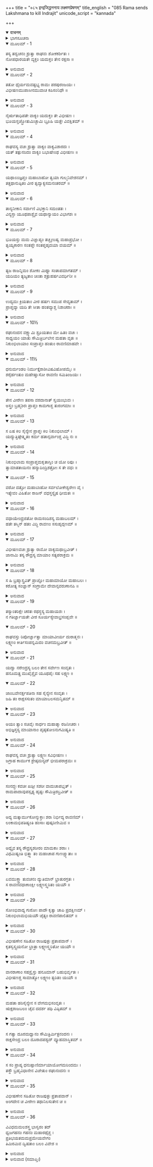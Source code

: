 +++
title = "०८५ इन्द्रजिद्धननाय लक्ष्मणप्रेषणम्"
title_english = "085 Rama sends Lakshmana to kill Indrajit"
unicode_script = "kannada"

+++
<details open><summary>वाचनम्</summary>

<div class="audioEmbed"  caption="श्रीराम-हरिसीताराममूर्ति-घनपाठिभ्यां वचनम्" src="https://archive.org/download/Ramayana-recitation-Sriram-harisItArAmamUrti-Ghanapaati-v2/Kanda_6/Kanda_6_YK-085-Rama_sends_Lakshmana_to_kill_Indrajit_0.mp3"></div>
</details>



<details><summary>ಭಾಗಸೂಚನಾ</summary>

ವಿಭೀಷಣನ ಪ್ರಾರ್ಥನೆಯಂತೆ ಶ್ರೀರಾಮನು ಇಂದ್ರಜಿತುವಿನ ವಧೆಗಾಗಿ ಲಕ್ಷ್ಮಣನಿಗೆ ಅನುಮತಿ ಕೊಟ್ಟಿದ್ದು, ಸೈನ್ಯಸಹಿತ ಲಕ್ಷ್ಮಣನು ನಿಕುಂಭಿಳಾ ಮಂದಿರಕ್ಕೆ ಹೋದುದು
</details>

<details open><summary>ಮೂಲಮ್ - 1</summary>

ತಸ್ಯ ತದ್ವಚನಂ ಶ್ರುತ್ವಾ ರಾಘವಃ ಶೋಕಕರ್ಶಿತಃ ।  
ನೋಪಧಾರಯತೇ ವ್ಯಕ್ತಂ ಯದುಕ್ತಂ ತೇನ ರಕ್ಷಸಾ ॥
</details>

<details><summary>ಅನುವಾದ</summary>

ಅತ್ಯಂತ ಶೋಕಮಗ್ನನಾದ ಶ್ರೀರಾಮನು ವಿಭೀಷಣನ ಮಾತುಗಳನ್ನು ಸರಿಯಾಗಿ ಗ್ರಹಿಸದಾದನು.॥1॥
</details>

<details open><summary>ಮೂಲಮ್ - 2</summary>

ತತೋ ಧೈರ್ಯಮವಷ್ಟಭ್ಯ ರಾಮಃ ಪರಪುರಂಜಯಃ ।  
ವಿಭೀಷಣಮುಪಾಸೀನಮುವಾಚ  ಕಪಿಸಂನಿಧೌ ॥
</details>

<details><summary>ಅನುವಾದ</summary>

ಅನಂತರ ಪರಪುರಂಜಯನಾದ ಶ್ರೀರಾಮನು ಧೈರ್ಯವಹಿಸಿ ಹನುಮಂತನ ಬಳಿ ಕುಳಿತಿರುವ ವಿಭೀಷಣನಲ್ಲಿ ಹೇಳಿದನು.॥2॥
</details>

<details open><summary>ಮೂಲಮ್ - 3</summary>

ನೈರ್ಋತಾಧಿಪತೇ ವಾಕ್ಯಂ ಯದುಕ್ತಂ ತೇ ವಿಭೀಷಣ ।  
ಭೂಯಸ್ತಚ್ಛ್ರೋತುಮಿಚ್ಛಾಮಿ ಬ್ರೂಹಿ ಯತ್ತೇ ವಿವಕ್ಷಿತಮ್ ॥
</details>

<details><summary>ಅನುವಾದ</summary>

ರಾಕ್ಷಸರಾಜ ವಿಭೀಷಣನೇ! ನೀನು ಇದುವರೆಗೆ ಹೇಳಿದ ಮಾತುಗಳನ್ನು ನಾನು ಪುನಃ ಕೇಳಬೇಕೆಂದಿದ್ದೇನೆ. ಹೇಳು, ನೀನು ಏನನ್ನು ಹೇಳಲು ಬಯಸುವೆ.॥3॥
</details>

<details open><summary>ಮೂಲಮ್ - 4</summary>

ರಾಘವಸ್ಯ ವಚಃ ಶ್ರುತ್ವಾ ವಾಕ್ಯಂ ವಾಕ್ಯವಿಶಾರದಃ ।  
ಯತ್ ತತ್ಪುನರಿದಂ ವಾಕ್ಯಂ ಬಭಾಷೇಽಥ ವಿಭೀಷಣಃ ॥
</details>

<details><summary>ಅನುವಾದ</summary>

ಶ್ರೀರಘುನಾಥನ ಮಾತನ್ನುಕೇಳಿ ವಾಕ್ಯವಿಶಾರದನಾದ ವಿಭೀಷಣನು ಹಿಂದೆ ಹೇಳಿದ ಮಾತುಗಳನ್ನೇ ಪುನಃ ಹೇಳಲು ಉಪಕ್ರಮಿಸಿದನು.॥4॥
</details>

<details open><summary>ಮೂಲಮ್ - 5</summary>

ಯಥಾಽಽಜ್ಞಪ್ತಂ ಮಹಾಬಾಹೋ ತ್ವಯಾ ಗುಲ್ಮನಿವೇಶನಮ್ ।  
ತತ್ತಥಾನುಷ್ಠಿತಂ ವೀರ ತ್ವದ್ವಾಕ್ಯಸಮನಂತರಮ್ ॥
</details>

<details><summary>ಅನುವಾದ</summary>

ಮಹಾಬಾಹೋ! ನಿನ್ನ ಆದೇಶದಂತೆ ಸೈನ್ಯವನ್ನು ಯಥಾಸ್ಥಾನಗಳಲ್ಲಿ ನಿಲ್ಲಿಸಿ ಬಂದಿರುವೆನು. ವೀರನೇ ಆ ಕಾರ್ಯವನ್ನು ನಿನ್ನ ಆಜ್ಞೆಯಾಗುತ್ತಲೇ ಪೂರ್ಣಗೊಳಿಸಿರುವೆನು.॥5॥
</details>

<details open><summary>ಮೂಲಮ್ - 6</summary>

ತಾನ್ಯನೀಕಾನಿ ಸರ್ವಾಣಿ ವಿಭಕ್ತಾನಿ ಸಮಂತತಃ ।  
ವಿನ್ಯಸ್ತಾ ಯೂಥಪಾಶ್ಚೈವ ಯಥಾನ್ಯಾಯಂ ವಿಭಾಗಶಃ ॥
</details>

<details><summary>ಅನುವಾದ</summary>

ಎಲ್ಲ ಸೈನ್ಯವನ್ನು ಹಂಚಿ ಎಲ್ಲ ಕಡೆಯ ಬಾಗಿಲುಗಳಲ್ಲಿ ಸ್ಥಾಪಿಸಿದ್ದೇನೆ. ಯಥೋಚಿತ ರೀತಿಯಿಂದ ಅಲ್ಲಿ ಬೇರೆ ಬೇರೆ ಯೂಥಪತಿಗಳನ್ನು ನಿಯುಕ್ತ ಗೊಳಿಸಿದ್ದೇನೆ.॥6॥
</details>

<details open><summary>ಮೂಲಮ್ - 7</summary>

ಭೂಯಸ್ತು ಮಮ ವಿಜ್ಞಾಪ್ಯಂ ತಚ್ಛೃಣುಷ್ವ ಮಹಾಪ್ರಭೋ ।  
ತ್ವಯ್ಯಕಾರಣ ಸಂತಪ್ತೇ ಸಂತಪ್ತಹೃದಯಾ ವಯಮ್ ॥
</details>

<details><summary>ಅನುವಾದ</summary>

ಮಹಾರಾಜನೇ! ಇದಲ್ಲದೆ ನಿಮ್ಮಲ್ಲಿ ವಿಜ್ಞಾಪಿಸಿಕೊಳ್ಳುವ ಮತ್ತೊಂದು ವಿಷಯವನ್ನು ಕೇಳಿರಿ. ಕಾರಣವಿಲ್ಲದೆ ನೀವು ಸಂತಪ್ತರಾದ್ದರಿಂದ ನಮ್ಮ ಮನಸ್ಸಿಗೆ ಬಹಳ ಸಂತಾಪವಾಗುತ್ತಿದೆ.॥7॥
</details>

<details open><summary>ಮೂಲಮ್ - 8</summary>

ತ್ಯಜ ರಾಜನ್ನಿಮಂ ಶೋಕಂ ಮಿಥ್ಯಾ ಸಂತಾಪಮಾಗತಮ್ ।  
ಯದಿಯಂ ತ್ಯಜ್ಯತಾಂ ಚಿಂತಾ ಶತ್ರುಹರ್ಷವಿವರ್ಧಿನೀ ॥
</details>

<details><summary>ಅನುವಾದ</summary>

ರಾಜನೇ! ಮಿಥ್ಯಾಪ್ರಾಪ್ತವಾದ ಶೋಕ- ಸಂತಾಪವನ್ನು ತ್ಯಜಿಸಿರಿ. ಜೊತೆಗೆ ಈ ಚಿಂತೆಯನ್ನು ಮನಸ್ಸಿನಿಂದ ದೂರವಿಡಿ; ಏಕೆಂದರೆ ಇದು ಶತ್ರುಗಳ ಹರ್ಷವನ್ನು ಹೆಚ್ಚಿಸುವುದಾಗಿದೆ.॥8॥
</details>

<details open><summary>ಮೂಲಮ್ - 9</summary>

ಉದ್ಯಮಃ ಕ್ರಿಯತಾಂ ವೀರ ಹರ್ಷಃ ಸಮುಪ ಸೇವ್ಯತಾಮ್ ।  
ಪ್ರಾಪ್ತವ್ಯಾ ಯದಿ ತೇ ಸೀತಾ ಹಂತವ್ಯಾಶ್ಚ ನಿಶಾಚರಾಃ ॥
</details>

<details><summary>ಅನುವಾದ</summary>

ವೀರನೇ! ನೀವು ಸೀತೆಯನ್ನು ಪಡೆಯಲು ಮತ್ತು ರಾಕ್ಷಸರನ್ನು ವಧಿಸಬೇಕೆಂದಿದ್ದರೆ ಕಾರ್ಯಪ್ರವೃತ್ತರಾಗಿರಿ. ಹರ್ಷ-ಉತ್ಸಾಹವನ್ನು ಆಶ್ರಯಿಸಿರಿ.॥9॥
</details>

<details open><summary>ಮೂಲಮ್ - 10½</summary>

ರಘುನಂದನ ವಕ್ಷ್ಯಾಮಿ ಶ್ರೂಯತಾಂ ಮೇ ಹಿತಂ ವಚಃ ।  
ಸಾಧ್ವಯಂ ಯಾತು ಸೌಮಿತ್ರಿರ್ಬಲೇನ ಮಹತಾ ವೃತಃ ॥  
ನಿಕುಂಭಿಲಾಯಾಂ ಸಂಪ್ರಾಪ್ತಂ ಹಂತುಂ ರಾವಣಿಮಾಹವೇ ।
</details>

<details><summary>ಅನುವಾದ</summary>

ರಘುನಂದನ! ನಾನೊಂದು ಆವಶ್ಯಕ ಮಾತನ್ನು ಹೇಳುತ್ತೇನೆ. ನನ್ನ ಹಿತಕರ ಮಾತನ್ನು ಕೇಳಿರಿ. ರಾವಣಿಯು ನಿಕುಂಭಿಳಾ ಮಂದಿರಕ್ಕೆ ಹೋಗಿದ್ದಾನೆ. ಆದ್ದರಿಂದ ಈ ಸುಮಿತ್ರಾಕುಮಾರ ಲಕ್ಷ್ಮಣನು ವಿಶಾಲ ಸೈನ್ಯದೊಂದಿಗೆ ಅವನ ಮೇಲೆ ಆಕ್ರಮಣ ಮಾಡಲಿ. ಆ ರಾವಣಪುತ್ರನನ್ನು ಆಕ್ರಮಿಸುವುದೇ ಒಳ್ಳೆಯದು.॥10॥
</details>

<details open><summary>ಮೂಲಮ್ - 11½</summary>

ಧನುರ್ಮಂಡಲ ನಿರ್ಮುಕ್ತೈರಾಶೀವಿಷವಿಷೋಪಮೈಃ ॥  
ಶರೈರ್ಹಂತುಂ  ಮಹೇಷ್ವಾಸೋ ರಾವಣಿಂ ಸಮಿತಿಂಜಯಃ ।
</details>

<details><summary>ಅನುವಾದ</summary>

ಯುದ್ಧವಿಜಯಿ ಮಹಾಧನುರ್ಧರ ಲಕ್ಷ್ಮಣನು ಮಂಡಲಾಕಾರ ಧನುಸ್ಸಿನಿಂದ ಬಿಟ್ಟ ವಿಷಧರ ಸರ್ಪದಂತಹ ಭಯಾನಕ ಬಾಣಗಳು ರಾವಣಿಯನ್ನು ವಧಿಸಲು ಸಮರ್ಥವಾಗಿವೆ.॥11॥
</details>

<details open><summary>ಮೂಲಮ್ - 12</summary>

ತೇನ ವೀರೇಣ ತಪಸಾ ವರದಾನಾತ್ ಸ್ವಯಂಭುವಃ ।  
ಅಸ್ತ್ರಂ ಬ್ರಹ್ಮಶಿರಃ ಪ್ರಾಪ್ತಂ ಕಾಮಗಾಶ್ಚ ತುರಂಗಮಾಃ ॥
</details>

<details><summary>ಅನುವಾದ</summary>

ಇಂದ್ರಜಿತು ತಪಸ್ಸು ಮಾಡಿ ಬ್ರಹ್ಮದೇವರಿಂದ ವರಪಡೆದು ಬ್ರಹ್ಮಶಿರ ಎಂಬ ಅಸ್ತ್ರವನ್ನು ಹಾಗೂ ಮನೋವೇಗದಿಂದ ಓಡುವ ಕುದುರೆಗಳನ್ನು ಪಡೆದಿರುವನು.॥12॥
</details>

<details open><summary>ಮೂಲಮ್ - 13</summary>

ಸ ಏಷ ಕಿಲ ಸೈನ್ಯೇನ ಪ್ರಾಪ್ತಃ ಕಿಲ ನಿಕುಂಭಿಲಾಮ್ ।  
ಯದ್ಯುತ್ತಿಷ್ಠೇತ್ಕೃತಂ ಕರ್ಮ ಹತಾನ್ಸರ್ವಾಂಶ್ಚ ವಿದ್ಧಿ ನಃ ॥
</details>

<details><summary>ಅನುವಾದ</summary>

ಈಗ ನಿಶ್ಚಯವಾಗಿ ಅವನ ಸೈನ್ಯಸಹಿತ ನಿಕುಂಭಿಳಿಗೆ ಹೋಗಿರುವನು. ಅಲ್ಲಿ ತನ್ನ ಹವನವನ್ನು ಪೂರ್ಣಗೊಳಿಸಿ ಎದ್ದರೆ ನಾವೆಲ್ಲರೂ ಅವನ ಕೈಯಿಂದ ಸತ್ತಂತೆಯೇ ತಿಳಿಯಿರಿ.॥13॥
</details>

<details open><summary>ಮೂಲಮ್ - 14</summary>

ನಿಕುಂಭಿಲಾಮ ಸಂಪ್ರಾಪ್ತಮಕೃತಾಗ್ನಿಂ ಚ ಯೋ ರಿಪುಃ ।  
ತ್ವಾಮಾತತಾಯಿನಂ ಹನ್ಯಾದಿಂದ್ರಿಶತ್ರೋಃ ಸ ತೇ ವಧಃ ॥
</details>

<details open><summary>ಮೂಲಮ್ - 15</summary>

ವರೋ ದತ್ತೋ ಮಹಾಬಾಹೋ ಸರ್ವಲೋಕೇಶ್ವರೇಣ ವೈ ।  
ಇತ್ಯೇವಂ ವಿಹಿತೋ ರಾಜನ್ ವಧಸ್ತಸ್ಯೈಷ ಧೀಮತಃ ॥
</details>

<details><summary>ಅನುವಾದ</summary>

ಮಹಾಬಾಹೋ! ಸರ್ವಲೋಕೇಶ್ವರ ಬ್ರಹ್ಮದೇವರು ವರವನ್ನು ಕೊಡುವಾಗ- ಇಂದ್ರಶತ್ರೋ! ನಿಕುಂಭಿಳಾ ಎಂಬ ವಟವೃಕ್ಷದ ಬಳಿಗೆ ಹೋಗಿ ಹವನ ಕಾರ್ಯ ಪೂರ್ಣಗೊಳಿಸುವ ಮೊದಲೇ ಶಸಪಾಣಿ ಶತ್ರುವು ನಿನ್ನಮೇಲೆ ಆಕ್ರಮಣ ಮಾಡಿದರೆ, ಅವನಿಂದಲೇ ನೀನು ಹತನಾಗುವೆ, ಎಂದು ಹೇಳಿರುವರು. ರಾಜನೇ! ಹೀಗೇ ಬುದ್ಧಿವಂತ ಇಂದ್ರಜಿತುವಿನ ಮೃತ್ಯುವಿನ ವಿಧಾನ ಮಾಡಲಾಗಿದೆ.॥14-15॥
</details>

<details open><summary>ಮೂಲಮ್ - 16</summary>

ವಧಾಯೇಂದ್ರಜಿತೋ ರಾಮಸಂದಿಶಸ್ವ ಮಹಾಬಲಮ್ ।  
ಹತೇ ತಸ್ಮಿನ್ ಹತಂ ವಿದ್ಧಿ ರಾವಣಂ ಸಸುಹೃದ್ಗಣಮ್ ॥
</details>

<details><summary>ಅನುವಾದ</summary>

ಶ್ರೀರಾಮಾ! ಆದ್ದರಿಂದ ಇಂದ್ರಜಿತುವನ್ನು ವಧಿಸಲು ಮಹಾಬಲಿ ಲಕ್ಷ್ಮಣನಿಗೆ ಆಜ್ಞಾಪಿಸಿರಿ. ಅವನ ವಧೆಯಾದರೆ ಸುಹೃದರೊಂದಿಗೆ ರಾವಣನು ಸತ್ತನೆಂದೇ ತಿಳಿಯಿರಿ.॥16॥
</details>

<details open><summary>ಮೂಲಮ್ - 17</summary>

ವಿಭೀಷಣವಚಃ ಶ್ರುತ್ವಾ ರಾಮೋ ವಾಕ್ಯಮಥಾಬ್ರವೀತ್ ।  
ಜಾನಾಮಿ ತಸ್ಯ ರೌದ್ರಸ್ಯ ಮಾಯಾಂ ಸತ್ಯಪರಾಕ್ರಮ ॥
</details>

<details><summary>ಅನುವಾದ</summary>

ವಿಭೀಷಣನ ಮಾತನ್ನು ಕೇಳಿ ಶ್ರೀರಾಮಚಂದ್ರನು ಶೋಕವನ್ನು ತ್ಯಜಿಸಿ ಇಂತೆಂದನು - ಸತ್ಯಪರಾಕ್ರಮಿ ವಿಭೀಷಣನೇ! ಆ ಭಯಂಕರ ರಾಕ್ಷಸನ ಮಾಯೆಯನ್ನು ನಾನು ಬಲ್ಲೆ.॥17॥
</details>

<details open><summary>ಮೂಲಮ್ - 18</summary>

ಸ ಹಿ ಬ್ರಹ್ಮಾಸ್ತ್ರವಿತ್ ಪ್ರಾಜ್ಞೋ ಮಹಾಮಾಯೋ ಮಹಾಬಲಃ ।  
ಕರೋತ್ಯ ಸಂಜ್ಞಾನ್ ಸಂಗ್ರಾಮೇ ದೇವಾನ್ಸವರುಣಾನಪಿ ॥
</details>

<details><summary>ಅನುವಾದ</summary>

ಅವನು ಬ್ರಹ್ಮಾಸ್ತ್ರವನ್ನು ತಿಳಿದಿರುವನೂ, ಬುದ್ಧಿವಂತನೂ, ದೊಡ್ಡ ಮಾಯಾವಿಯೂ, ಮಹಾಬಲಿಷ್ಠನೂ ಆಗಿದ್ದಾನೆ. ವರುಣಸಹಿತ ಸಮಸ್ತ ದೇವತೆಗಳನ್ನೂ ಅವನು ಯುದ್ಧದಲ್ಲಿ ಮೂರ್ಛಿತಗೊಳಿಸಬಲ್ಲನು.॥18॥
</details>

<details open><summary>ಮೂಲಮ್ - 19</summary>

ತಸ್ಯಾಂತರಿಕ್ಷೇ ಚರತಃ ರಥಸ್ಥಸ್ಯ ಮಹಾಯಶಃ ।  
ನ ಗತಿರ್ಜ್ಞಾಯತೇ ವೀರ ಸೂರ್ಯಸ್ಯೇವಾಭ್ರಸಂಪ್ಲವೇ ॥
</details>

<details open><summary>ಮೂಲಮ್ - 20</summary>

ರಾಘವಸ್ತು ರಿಪೋರ್ಜ್ಞಾತ್ವಾ ಮಾಯಾವೀರ್ಯ ದುರಾತ್ಮನಃ ।  
ಲಕ್ಷ್ಮಣಂ ಕೀರ್ತಿಸಂಪನ್ನಮಿದಂ ವಚನಮಬ್ರವೀತ್ ॥
</details>

<details><summary>ಅನುವಾದ</summary>

ಮಹಾಯಶಸ್ವೀ ವೀರನೇ! ಇಂದ್ರಜಿತನು ರಥಸಹಿತ ಆಕಾಶದಲ್ಲಿ ಸಂಚರಿಸತೊಡಗಿದಾಗ ಮೋಡಗಳಲ್ಲಿ ಅಡಗಿದ ಸೂರ್ಯನಂತೆ ಅವನ ಗತಿಯನ್ನು ಯಾರೂ ತಿಳಿಯಲಾರರು. ವಿಭೀಷಣನಲ್ಲಿ ಹೀಗೆ ಹೇಳಿ ಶ್ರೀರಾಮನು ತನ್ನ ಶತ್ರು ದುರಾತ್ಮ ಇಂದ್ರಜಿತನ ಮಾಯಾಶಕ್ತಿಯನ್ನು ತಿಳಿದು, ಯಶಸ್ವೀ ವೀರ ಲಕ್ಷ್ಮಣನಲ್ಲಿ ಹೀಗೆ ಹೇಳಿದನು .॥19-20॥
</details>

<details open><summary>ಮೂಲಮ್ - 21</summary>

ಯದ್ವಾ ನರೇಂದ್ರಸ್ಯ ಬಲಂ ತೇನ ಸರ್ವೇಣ ಸಂವೃತಃ ।  
ಹನೂಮತ್ಪ್ರ ಮುಖೈಶ್ಚೈವ ಯೂಥಪೈಃ ಸಹ ಲಕ್ಷ್ಮಣ ॥
</details>

<details open><summary>ಮೂಲಮ್ - 22</summary>

ಜಾಂಬವೇನರ್ಕ್ಷಪತಿನಾ ಸಹ ಸೈನ್ಯೇನ ಸಂವೃತಃ ।  
ಜಹಿ ತಂ ರಾಕ್ಷಸಸುತಂ ಮಾಯಾಬಲಸಮನ್ವಿತಮ್ ॥
</details>

<details><summary>ಅನುವಾದ</summary>

ಲಕ್ಷ್ಮಣ! ವಾನರರಾಜ ಸುಗ್ರೀವನ ಸೈನ್ಯವೆಲ್ಲ ಜೊತೆಗೆ ತೆಗೆದು ಕೊಂಡು, ಹನುಮಂತನೇ ಮೊದಲಾದ ಸೇನಾನಾಯಕರನ್ನು, ಜಾಂಬವಂತ ಹಾಗೂ ಇತರ ಸೈನ್ಯದಿಂದ ಪರಿವೃತನಾಗಿ ಮಾಯಾಬಲ ಸಂಪನ್ನ ರಾಕ್ಷಸರಾಜಕುಮಾರ ಇಂದ್ರಜಿತುವಿನ ಸಂಹಾರಮಾಡು.॥21-22॥
</details>

<details open><summary>ಮೂಲಮ್ - 23</summary>

ಅಯಂ ತ್ವಾಂ ಸಚಿವೈಃ ಸಾರ್ಧಂ ಮಹಾತ್ಮಾ ರಜನೀಚರಃ ।  
ಅಭಿಜ್ಞಸ್ತಸ್ಯ ಮಾಯಾನಾಂ ಪೃಷ್ಠತೋಽನುಗಮಿಷ್ಯತಿ ॥
</details>

<details><summary>ಅನುವಾದ</summary>

ಈ ಮಹಾತ್ಮಾ ರಾಕ್ಷಸರಾಜ ವಿಭೀಷಣನು ಅವನ ಮಾಯೆಯನ್ನು ಚೆನ್ನಾಗಿ ತಿಳಿದಿರುವನು. ಆದ್ದರಿಂದ ಇವನೂ ತನ್ನ ಮಂತ್ರಿಗಳೊಂದಿಗೆ ನಿನ್ನ ಹಿಂದೆ ಹಿಂದೆ ಬರುವನು.॥23॥
</details>

<details open><summary>ಮೂಲಮ್ - 24</summary>

ರಾಘವಸ್ಯ ವಚಃ ಶ್ರುತ್ವಾ ಲಕ್ಷ್ಮಣಃ ಸವಿಭೀಷಣಃ ।  
ಜಗ್ರಾಹ ಕಾರ್ಮುಕ ಶ್ರೇಷ್ಠಮನ್ಯದ್ ಭೀಮಪರಾಕ್ರಮಃ ॥
</details>

<details><summary>ಅನುವಾದ</summary>

ಶ್ರೀರಘುನಾಥನ ಮಾತನ್ನು ಕೇಳಿ ವಿಭೀಷಣ ಸಹಿತ ಭಯಾನಕ ಪರಾಕ್ರಮಿ ಲಕ್ಷ್ಮಣನು ತನ್ನ ಶ್ರೇಷ್ಠ ಧನುಸ್ಸನ್ನು ಕೈಯ್ಯಲ್ಲೆತ್ತಿಕೊಂಡನು.॥24॥
</details>

<details open><summary>ಮೂಲಮ್ - 25</summary>

ಸಂನದ್ಧಃ ಕವಚೀ ಖಡ್ಗೀ ಸಶರೀ ವಾಮಚಾಪಭೃತ್ ।  
ರಾಮಪಾದಾವುಪಸ್ಪೃಶ್ಯ ಹೃಷ್ಟಃ ಸೌಮಿತ್ರಿರಬ್ರವೀತ್ ॥
</details>

<details><summary>ಅನುವಾದ</summary>

ಅವನ ಯುದ್ಧದ ಎಲ್ಲ ಸಾಮಗ್ರಿಗಳೊಂದಿಗೆ ಸಿದ್ಧನಾದನು. ಕವಚವನ್ನು ಧರಿಸಿ, ಖಡ್ಗವನ್ನು ಬಿಗಿದುಕೊಂಡನು. ಉತ್ತಮ ಬಾಣಗಳನ್ನು ಧನುಸ್ಸನ್ನು ಕೈಯಲ್ಲಿ ಹಿಡಿದು, ಶ್ರೀರಾಮನ ಚರಣಗಳನ್ನು ಸ್ಪರ್ಶಿಸಿ ಹರ್ಷದಿಂದ ಸೌಮಿತ್ರಿಯು ಹೇಳಿದನು.॥25॥
</details>

<details open><summary>ಮೂಲಮ್ - 26</summary>

ಅದ್ಯ ಮತ್ಕಾರ್ಮುಕೋನ್ಮುಕ್ತಾಃ ಶರಾ ನಿರ್ಭಿದ್ಯ ರಾವಣಿಮ್ ।  
ಲಂಕಾಮಭಿಪತಿಷ್ಯಂತಿ ಹಂಸಾಃ ಪುಷ್ಕರಿಣೀಮಿವ ॥
</details>

<details><summary>ಅನುವಾದ</summary>

ಆರ್ಯನೇ! ಇಂದು ನನ್ನ ಧನುಸ್ಸಿನಿಂದ ಸಿಡಿದ ಬಾಣಗಳು ರಾವಣಕುಮಾರನನ್ನು ವಿದೀರ್ಣಗೊಳಿಸಿ, ಕವಲಗಳಿಂದ ತುಂಬಿದ ಸರೋವರದಲ್ಲಿ ಹಂಸಗಳು ಇಳಿಯುವಂತೆ ಲಂಕೆಯಲ್ಲಿ ಹೋಗಿ ಬೀಳುವವು.॥26॥
</details>

<details open><summary>ಮೂಲಮ್ - 27</summary>

ಅದ್ಯೈವ ತಸ್ಯ ರೌದ್ರಸ್ಯಶರೀರಂ ಮಾಮಕಾಃ ಶರಾಃ ।  
ವಿಧಮಿಷ್ಯಂತಿ ಭಿತ್ತ್ವಾ ತಂ ಮಹಾಚಾಪ ಗುಣಚ್ಚ್ಯುತಾಃ ॥
</details>

<details><summary>ಅನುವಾದ</summary>

ಈ ವಿಶಾಲ ಧನುಸ್ಸಿಂದ ಹೊರಟ ಬಾಣಗಳು ಇಂದೇ ಆ ಭಯಂಕರ ರಾಕ್ಷಸನ ಶರೀರವನ್ನು ಸೀಳಿ ಅವನನ್ನು ಕಾಲಕ್ಕೆ ತುತ್ತಾಗಿಸುವವು.॥27॥
</details>

<details open><summary>ಮೂಲಮ್ - 28</summary>

ಏವಮುಕ್ತ್ವಾ ತುವಚನಂ ದ್ಯುತಿಮಾನ್ ಭ್ರಾತುರಗ್ರತಃ ।  
ಸ ರಾವಣಿವಧಾಕಾಂಕ್ಷೀ ಲಕ್ಷ್ಮಣಸ್ತ್ವರಿತಂ ಯಯೌ ॥
</details>

<details><summary>ಅನುವಾದ</summary>

ರಾವಣಿಯ ವಧೆಯ ಆಕಾಂಕ್ಷಿಯಾದ ತೇಜಸ್ವೀ ಲಕ್ಷ್ಮಣನು ತನ್ನಣ್ಣನ ಮುಂದೆ ಹೀಗೆ ಮಾತನ್ನು ಹೇಳಿ ಕೂಡಲೇ ಅಲ್ಲಿಂದ ಹೊರಟನು.॥28॥
</details>

<details open><summary>ಮೂಲಮ್ - 29</summary>

ಸೋಽಭಿವಾದ್ಯ ಗುರೋಃ ಪಾದೌ ಕೃತ್ವಾ ಚಾಪಿ ಪ್ರದಕ್ಷಿಣಮ್ ।  
ನಿಕುಂಭಿಲಾಮಭಿಯಯೌ ಚೈತ್ಯಂ ರಾವಣಿಪಾಲಿತಮ್ ॥
</details>

<details><summary>ಅನುವಾದ</summary>

ಮೊದಲಿಗೆ ಅಣ್ಣನ ಚರಣಗಳಲ್ಲಿ ವಂದಿಸಿಕೊಂಡು, ಅವನಿಗೆ ಪ್ರದಕ್ಷಿಣೆ ಬಂದು ರಾವಣ ಕುಮಾರನಿಂದ ಪಾಲಿತವಾದ ನಿಕುಂಭಿಳಾ ಮಂದಿರದ ಕಡೆಗೆ ಪ್ರಯಾಣ ಮಾಡಿದನು.॥29॥
</details>

<details open><summary>ಮೂಲಮ್ - 30</summary>

ವಿಭೀಷಣೇನ ಸಹಿತೋ ರಾಜಪುತ್ರಃ ಪ್ರತಾಪವಾನ್ ।  
ಕೃತಸ್ವಸ್ತ್ಯಯನೋ ಭ್ರಾತ್ರಾ ಲಕ್ಷ್ಮಣಸ್ತ್ವರಿತೋ ಯಯೌ ॥
</details>

<details><summary>ಅನುವಾದ</summary>

ಅಣ್ಣನಾದ ಶ್ರೀರಾಮನು ಸ್ವಸ್ತಿವಾಚನ ಮಾಡಿದ ಬಳಿಕ ವಿಭೀಷಣ ಸಹಿತ ಪ್ರತಾಪಿ ರಾಜಕುಮಾರ ಲಕ್ಷ್ಮಣನು ಬಹಳ ಉತ್ಸಾಹದಿಂದ ಮುಂದರಿದನು.॥30॥
</details>

<details open><summary>ಮೂಲಮ್ - 31</summary>

ವಾನರಾಣಾಂ ಸಹಸ್ರೈಸ್ತು ಹನೂಮಾನ್ ಬಹುಭಿರ್ವೃತಃ ।  
ವಿಭೀಷಣಶ್ಚ ಸಾಮಾತ್ಯೋ ಲಕ್ಷ್ಮಣಂ ತ್ವರಿತಂ ಯಯೌ ॥
</details>

<details><summary>ಅನುವಾದ</summary>

ಎಷ್ಟೋ ಸಾವಿರ ವಾನರವೀರರೊಂದಿಗೆ ಹನುಮಂತ ಮತ್ತು ಮಂತ್ರಿಗಳ ಸಹಿತ ವಿಭೀಷಣನೂ ಲಕ್ಷ್ಮಣನ ಹಿಂದೆ ತ್ವರಿತವಾಗಿ ಹೊರಟರು.॥31॥
</details>

<details open><summary>ಮೂಲಮ್ - 32</summary>

ಮಹತಾ ಹರಿಸೈನ್ಯೇನ ಸ ವೇಗಮಭಿಸಂವೃತಃ ।  
ಋಕ್ಷರಾಜಬಲಂ ಚೈವ ದದರ್ಶ ಪಥಿ ವಿಷ್ಠಿತಮ್ ॥
</details>

<details><summary>ಅನುವಾದ</summary>

ವಿಶಾಲವಾನರ ಸೈನ್ಯ ಸಹಿತ ಸುತ್ತುವರೆದ ಲಕ್ಷ್ಮಣನು ವೇಗವಾಗಿ ಮುಂದರಿದು ದಾರಿಯಲ್ಲಿ ನಿಂತಿದ್ದ ಋಕ್ಷರಾಜ ಜಾಂಬವಂತರ ಸೈನ್ಯವನ್ನು ನೋಡಿದನು.॥32॥
</details>

<details open><summary>ಮೂಲಮ್ - 33</summary>

ಸ ಗತ್ವಾ ದೂರಮಧ್ವಾನಂ ಸೌಮಿತ್ರಿರ್ಮಿತ್ರನಂದನಃ ।  
ರಾಕ್ಷಸೇಂದ್ರ ಬಲಂ ದೂರಾದಪಶ್ಯದ್ ವ್ಯೂಹಮಾಸ್ಥಿತಮ್ ॥
</details>

<details><summary>ಅನುವಾದ</summary>

ದೂರದ ವರೆಗೆ ದಾರಿ ಸಾಗಿದಾಗ ಮಿತ್ರರನ್ನು ಆನಂದಗೊಳಿಸುವ ಸೌಮಿತ್ರಿಯು ರಾಕ್ಷಸರಾಜ ರಾವಣನ ಸೈನ್ಯ ಯುದ್ಧಕ್ಕಾಗಿ ಸಿದ್ಧವಾಗಿ ನಿಂತಿರುವುದನ್ನು ನೋಡಿದನು.॥33॥
</details>

<details open><summary>ಮೂಲಮ್ - 34</summary>

ಸ ಸಂ ಪ್ರಾಪ್ಯ ಧನುಷ್ಪಾಣಿರ್ಮಾಯಾಯೋಗಮರಿಂದಮಃ ।  
ತಸ್ಥೌ ಬ್ರಹ್ಮವಿಧಾನೇನ ವಿಜೇತುಂ ರಘುನಂದನಃ ॥
</details>

<details><summary>ಅನುವಾದ</summary>

ಶತ್ರುದವನ ರಘುಕುಲನಂದನ ಲಕ್ಷ್ಮಣನು ಧನುಸ್ಸನ್ನು ಧರಿಸಿಕೊಂಡು, ಬ್ರಹ್ಮದೇವರು ನಿಶ್ಚಯಿಸಿದ ವಿಧಾನಕ್ಕನುಸಾರ ಆ ಮಾಯಾವೀ ರಾಕ್ಷಸನನ್ನು ಗೆಲ್ಲಲು ನಿಕುಂಭಿಳಾ ಎಂಬ ಜಾಗಕ್ಕೆ ಹೋಗಿ ನಿಂತುಕೊಂಡನು.॥34॥
</details>

<details open><summary>ಮೂಲಮ್ - 35</summary>

ವಿಭೀಷಣೇನ ಸಹಿತೋ ರಾಜಪುತ್ರಃ ಪ್ರತಾಪವಾನ್ ।  
ಅಂಗದೇನ ಚ ವೀರೇಣ ತಥಾನಿಲಸುತೇನ ಚ ॥
</details>

<details><summary>ಅನುವಾದ</summary>

ಆಗ ಪ್ರತಾಪಿ ರಾಜಕುಮಾರ ಲಕ್ಷ್ಮಣನೊಂದಿಗೆ ವಿಭೀಷಣ, ವೀರ ಅಂಗದ, ಪವನನಂದನ ಹನುಮಂತನೂ ಇದ್ದರು.॥35॥
</details>

<details open><summary>ಮೂಲಮ್ - 36</summary>

ವಿವಿಧಮಮಲಶಸ್ತ್ರ ಭಾಸ್ವರಂ ತದ್  
ಧ್ವಜಗಹನಂ ಗಹನಂ ಮಹಾರಥೈಶ್ಚ ।  
ಪ್ರತಿಭಯತಮಮಪ್ರಮೇಯವೇಗಂ  
ತಿಮಿರಮಿವ ದ್ವಿಷತಾಂ ಬಲಂ ವಿವೇಶ ॥
</details>

<details><summary>ಅನುವಾದ</summary>

ಹೊಳೆಯುತ್ತಿರುವ ಅಸ್ತ್ರ-ಶಸ್ತ್ರಗಳಿಂದ ಪ್ರಕಾಶಿಸುತ್ತಿರುವ, ಮಹಾರಥಿಗಳಿಂದ ಮತ್ತು ಧ್ವಜಗಳಿಂದ ಗಹನವಾಗಿ ಕಾಣುತ್ತಿದ್ದ, ವೇಗದ ಅಂದಾಜು ಯಾರೂ ಮಾಡದ, ಅನೇಕ ವೇಷಭೂಷಣಗಳಿಂದ ಕಾಣುತ್ತಿದ್ದ ಅಂಧಕಾರದಂತೆ ಇದ್ದ ಆ ಶತ್ರು ಸೈನ್ಯದೊಳಗೆ ವಿಭೀಷಣಾದಿಗಳೊಂದಿಗೆ ಲಕ್ಷ್ಮಣನು ಪ್ರವೇಶಿಸಿದನು.॥36॥
</details>

<details><summary>ಅನುವಾದ (ಸಮಾಪ್ತಿಃ)</summary>

ಶ್ರೀವಾಲ್ಮೀಕಿ ವಿರಚಿತ ಆರ್ಷರಾಮಾಯಣ ಆದಿಕಾವ್ಯದ ಯುದ್ಧಕಾಂಡದಲ್ಲಿ ಎಂಭತ್ತೈದನೆಯ ಸರ್ಗ ಪೂರ್ಣವಾಯಿತು.॥85॥
</details>

